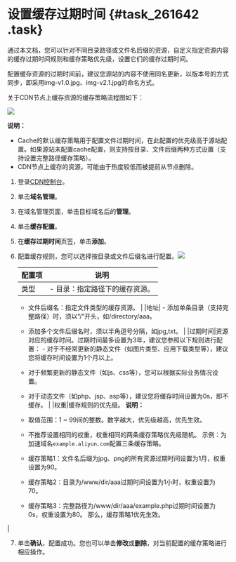 # 设置缓存过期时间 {#task_261642 .task}

通过本文档，您可以针对不同目录路径或文件名后缀的资源，自定义指定资源内容的缓存过期时间规则和缓存策略优先级，设置它们的缓存过期时间。

配置缓存资源的过期时间前，建议您源站的内容不使用同名更新，以版本号的方式同步，即采用img-v1.0.jpg、img-v2.1.jpg的命名方式。

关于CDN节点上缓存资源的缓存策略流程图如下：

![](http://static-aliyun-doc.oss-cn-hangzhou.aliyuncs.com/assets/img/5147/15591809103383_zh-CN.png)

**说明：** 

-   Cache的默认缓存策略用于配置文件过期时间，在此配置的优先级高于源站配置。如果源站未配置cache配置，则支持按目录、文件后缀两种方式设置（支持设置完整路径缓存策略）。
-   CDN节点上缓存的资源，可能由于热度较低而被提前从节点删除。

1.  登录[CDN控制台](https://cdnnext.console.aliyun.com)。
2.  单击**域名管理**。
3.  在域名管理页面，单击目标域名后的**管理**。
4.  单击**缓存配置**。
5.  在**缓存过期时间**页签，单击**添加**。
6.  配置缓存规则，您可以选择按目录或文件后缀名进行配置。![](http://static-aliyun-doc.oss-cn-hangzhou.aliyuncs.com/assets/img/5147/15591809107277_zh-CN.png)

 

    |配置项|说明|
    |---|--|
    |类型|     -   目录：指定路径下的缓存资源。
    -   文件后缀名：指定文件类型的缓存资源。
 |
    |地址|     -   添加单条目录（支持完整路径）时，须以“/”开头，如/directory/aaa。
    -   添加多个文件后缀名时，须以半角逗号分隔，如jpg,txt。
 |
    |过期时间|资源对应的缓存时间。过期时间最多设置为3年，建议您参照以下规则进行配置：     -   对于不经常更新的静态文件（如图片类型、应用下载类型等），建议您将缓存时间设置为1个月以上。
    -   对于频繁更新的静态文件（如js、css等），您可以根据实际业务情况设置。
    -   对于动态文件（如php、jsp、asp等），建议您将缓存时间设置为0s，即不缓存。
 |
    |权重|缓存规则的优先级。 **说明：** 

    -   取值范围：1 ~ 99间的整数。数字越大，优先级越高，优先生效。
    -   不推荐设置相同的权重，权重相同的两条缓存策略优先级随机。
 示例：为加速域名`example.aliyun.com`配置三条缓存策略。

    -   缓存策略1：文件名后缀为jpg、png的所有资源过期时间设置为1月，权重设置为90。
    -   缓存策略2：目录为/www/dir/aaa过期时间设置为1小时，权重设置为70。
    -   缓存策略3：完整路径为/www/dir/aaa/example.php过期时间设置为0s，权重设置为80。
 那么，缓存策略1优先生效。

 |

7.  单击**确认**，配置成功。您也可以单击**修改**或**删除**，对当前配置的缓存策略进行相应操作。

